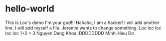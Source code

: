 # hello-world
This is Loc's demo
I'm your god!!!
Hahaha, I am a hacker!
I will add another line.
I will add myself a file.
Jeremie wants to change something.
Loc loc loc loc loc
1+2 = 3
Nguyen Dang Khoa :DDDDDDDD
Minh-Hieu Do
